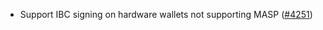 - Support IBC signing on hardware wallets not supporting MASP
  ([\#4251](https://github.com/anoma/namada/pull/4251))